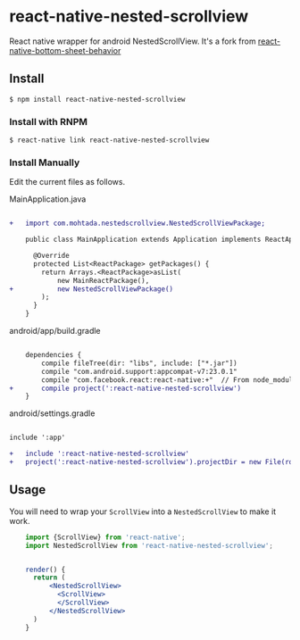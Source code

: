 # react-native-nested-scrollview
React native wrapper for android NestedScrollView.
It's a fork from [react-native-bottom-sheet-behavior](https://github.com/cesardeazevedo/react-native-bottom-sheet-behavior)

## Install

`$ npm install react-native-nested-scrollview`

### Install with RNPM

`$ react-native link react-native-nested-scrollview`

### Install Manually

Edit the current files as follows.

MainApplication.java

```diff

+   import com.mohtada.nestedscrollview.NestedScrollViewPackage;

    public class MainApplication extends Application implements ReactApplication {

      @Override
      protected List<ReactPackage> getPackages() {
        return Arrays.<ReactPackage>asList(
            new MainReactPackage(),
+           new NestedScrollViewPackage()
        );
      }
    }

```

android/app/build.gradle


```diff

    dependencies {
        compile fileTree(dir: "libs", include: ["*.jar"])
        compile "com.android.support:appcompat-v7:23.0.1"
        compile "com.facebook.react:react-native:+"  // From node_modules
+       compile project(':react-native-nested-scrollview')
    }

```

android/settings.gradle

```diff

include ':app'

+   include ':react-native-nested-scrollview'
+   project(':react-native-nested-scrollview').projectDir = new File(rootProject.projectDir, '../node_modules/react-native-nested-scrollview/android')

```

## Usage

You will need to wrap your `ScrollView` into a `NestedScrollView` to make it work.

```js
    import {ScrollView} from 'react-native';
    import NestedScrollView from 'react-native-nested-scrollview';
```

```jsx

    render() {
      return (
          <NestedScrollView>
            <ScrollView>
            </ScrollView>
          </NestedScrollView>
      )
    }

```